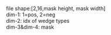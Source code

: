 file shape:[2,16,mask height, mask width] <br>
dim-1: 1=pos, 2=neg <br>
dim-2: idx of wedge types <br>
dim-3&dim-4: mask
